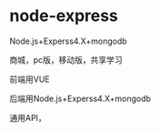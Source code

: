 # node-express
Node.js+Experss4.X+mongodb

商城，pc版，移动版，共享学习

前端用VUE

后端用Node.js+Experss4.X+mongodb

通用API，



